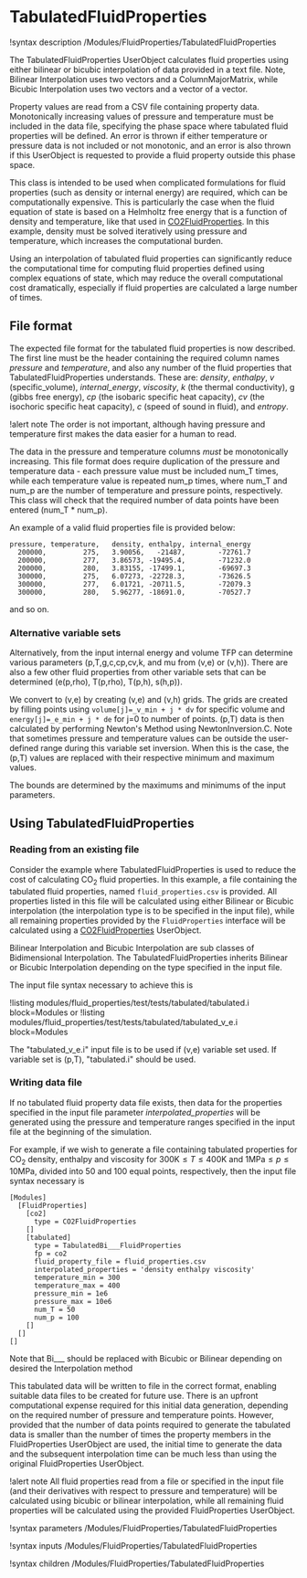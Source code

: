 # TabulatedFluidProperties

!syntax description /Modules/FluidProperties/TabulatedFluidProperties

The TabulatedFluidProperties UserObject calculates fluid properties using either bilinear or bicubic interpolation
of data provided in a text file.
Note, Bilinear Interpolation uses two vectors and a ColumnMajorMatrix, while Bicubic Interpolation uses two vectors and a vector of a vector.

Property values are read from a CSV file containing property data.  Monotonically increasing values
of pressure and temperature must be included in the data file, specifying the phase space where
tabulated fluid properties will be defined. An error is thrown if either temperature or pressure data
is not included or not monotonic, and an error is also thrown if this UserObject is requested to
provide a fluid property outside this phase space.

This class is intended to be used when complicated formulations for fluid properties (such as
density or internal energy) are required, which can be computationally expensive.  This is particularly
the case when the fluid equation of state is based on a Helmholtz free energy that is a function of
density and temperature, like that used in [CO2FluidProperties](/CO2FluidProperties.md). In this example,
density must be solved iteratively using pressure and temperature, which increases the computational burden.

Using an interpolation of tabulated fluid properties can significantly reduce the computational time
for computing fluid properties defined using complex equations of state, which may reduce the overall
computational cost dramatically, especially if fluid properties are calculated a large number of times.

## File format

The expected file format for the tabulated fluid properties is now described.  The first line must be
the header containing the required column names *pressure* and *temperature*, and also any number of
the fluid properties that TabulatedFluidProperties understands. These are: *density*, *enthalpy*, *v* (specific_volume),
*internal_energy*, *viscosity*, *k* (the thermal conductivity), g (gibbs free energy), *cp* (the isobaric specific heat
capacity), *cv* (the isochoric specific heat capacity), *c* (speed of sound in fluid), and *entropy*.

!alert note
The order is not important, although having pressure and temperature first makes the data easier for a human to read.

The data in the pressure and temperature columns *must* be monotonically increasing. This file format
does require duplication of the pressure and temperature data - each pressure value must be included
num_T times, while each temperature value is repeated num_p times, where num_T and num_p are the
number of temperature and pressure points, respectively. This class will check that the required
number of data points have been entered (num_T * num_p).

An example of a valid fluid properties file is provided below:

```text
pressure, temperature,   density, enthalpy, internal_energy
  200000,         275,   3.90056,   -21487,        -72761.7
  200000,         277,   3.86573, -19495.4,        -71232.0
  200000,         280,   3.83155, -17499.1,        -69697.3
  300000,         275,   6.07273, -22728.3,        -73626.5
  300000,         277,   6.01721, -20711.5,        -72079.3
  300000,         280,   5.96277, -18691.0,        -70527.7
```

and so on.

### Alternative variable sets

Alternatively, from the input internal energy and volume TFP can determine various parameters (p,T,g,c,cp,cv,k, and mu from (v,e) or (v,h)). There are also a few other fluid properties from other variable sets that can be determined (e(p,rho), T(p,rho), T(p,h), s(h,p)).

We convert to (v,e) by creating (v,e) and (v,h) grids. The grids are created by filling points using `volume[j]=_v_min + j * dv` for specific volume and
`energy[j]=_e_min + j * de` for j=0 to number of points.
(p,T) data is then calculated by performing Newton's Method using NewtonInversion.C.
Note that sometimes pressure and temperature values can be outside the user-defined range during this variable set inversion. When this is the case, the (p,T) values are replaced with their respective minimum and maximum values.

The bounds are determined by the maximums and minimums of the input parameters.

## Using TabulatedFluidProperties

### Reading from an existing file

Consider the example where TabulatedFluidProperties is used to reduce the cost of calculating
CO$_2$ fluid properties. In this example, a file containing the tabulated fluid properties, named
`fluid_properties.csv` is provided. All properties listed in this file will be calculated using
either Bilinear or Bicubic interpolation (the interpolation type is to be specified in the input file), while all remaining properties provided by the `FluidProperties` interface will be
calculated using a [CO2FluidProperties](/CO2FluidProperties.md) UserObject.

Bilinear Interpolation and Bicubic Interpolation are sub classes of Bidimensional Interpolation. The TabulatedFluidProperties inherits Bilinear or Bicubic Interpolation depending on the type specified in the input file.

The input file syntax necessary to achieve this is

!listing modules/fluid_properties/test/tests/tabulated/tabulated.i block=Modules
or
!listing modules/fluid_properties/test/tests/tabulated/tabulated_v_e.i block=Modules

The "tabulated_v_e.i" input file is to be used if (v,e) variable set used. If variable set is (p,T), "tabulated.i" should be used.

### Writing data file

If no tabulated fluid property data file exists, then data for the properties specified in the
input file parameter *interpolated_properties* will be generated using the pressure and temperature
ranges specified in the input file at the beginning of the simulation.

For example, if we wish to generate a file containing tabulated properties for CO$_2$ density, enthalpy
and viscosity for $300 \mathrm{K} \le T \le 400 \mathrm{K}$ and $1 \mathrm{MPa} \le p \le 10 \mathrm{MPa}$,
divided into 50 and 100 equal points, respectively, then the input file syntax necessary is

```text
[Modules]
  [FluidProperties]
    [co2]
      type = CO2FluidProperties
    []
    [tabulated]
      type = TabulatedBi___FluidProperties
      fp = co2
      fluid_property_file = fluid_properties.csv
      interpolated_properties = 'density enthalpy viscosity'
      temperature_min = 300
      temperature_max = 400
      pressure_min = 1e6
      pressure_max = 10e6
      num_T = 50
      num_p = 100
    []
  []
[]
```
Note that Bi___ should be replaced with Bicubic or Bilinear depending on desired the Interpolation method

This tabulated data will be written to file in the correct format, enabling suitable data files to be
created for future use. There is an upfront computational expense required for this initial data
generation, depending on the required number of pressure and temperature points. However, provided
that the number of data points required to generate the tabulated data is smaller than the number of
times the property members in the FluidProperties UserObject are used, the initial time to generate
the data and the subsequent interpolation time can be much less than using the original
FluidProperties UserObject.

!alert note
All fluid properties read from a file or specified in the input file (and their derivatives with
respect to pressure and temperature) will be calculated using bicubic or bilinear interpolation, while all
remaining fluid properties will be calculated using the provided FluidProperties UserObject.

!syntax parameters /Modules/FluidProperties/TabulatedFluidProperties

!syntax inputs /Modules/FluidProperties/TabulatedFluidProperties

!syntax children /Modules/FluidProperties/TabulatedFluidProperties
